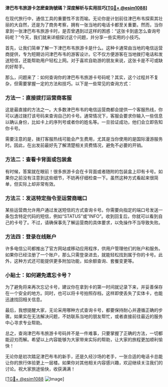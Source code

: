 **津巴布韦旅游卡怎麽查詢號碼？深度解析与实用技巧[[TG💪+ @esim1088](https://t.me/s/esim1088)]**

在现代旅行中，通信工具的重要性不言而喻。无论你是计划前往津巴布韦探索其壮丽的大自然，还是为了商务考察，拥有一张当地的电话卡都至关重要。然而，当你拿到一张津巴布韦旅游卡时，是否曾遇到过这样的困惑：“这张卡到底怎么查询号码呢？”今天，我们就来详细探讨这个问题，并分享一些实用的小技巧。

首先，让我们简单了解一下津巴布韦旅游卡是什么。这种卡通常由当地的电信运营商提供，专为短期访问津巴布韦的游客设计。它不仅方便游客在当地拨打电话和发送短信，还能帮助用户轻松上网。对于喜欢自助游的朋友来说，这张卡是不可或缺的好帮手。

那么，问题来了：如何查询你的津巴布韦旅游卡号码呢？其实，这个过程并不复杂，但需要掌握一定的方法和技巧。以下是一些常见的查询方式：

### 方法一：直接拨打运营商客服

这是最直接的方法之一。大多数津巴布韦的电信运营商都会提供一个客服热线，你可以通过拨打该号码来查询自己的卡号。通常情况下，客服会要求你输入一些信息以确认身份，比如卡上的序列号或者你的姓名等。一旦验证成功，他们会立即告知你卡号。

需要注意的是，拨打客服热线可能会产生费用，尤其是当你使用的是国际漫游服务时。因此，在出发前最好先了解清楚相关资费情况，避免不必要的开销。

### 方法二：查看卡背面或包装盒

有时候，答案就在眼前！很多旅游卡会在卡背面或者随附的包装盒上印有卡号。如果你之前没有注意到这些细节，不妨再仔细检查一下。虽然这种方式看起来很简单，但实际上却非常有效。

### 方法三：发送特定指令至运营商端口

某些运营商允许用户通过发送短信的方式查询卡号。你需要向指定的端口号发送一条包含特定代码的短信，例如“STATUS”或“INFO”。收到回复后，你就可以看到自己的卡号了。不过，请确保事先了解运营商的具体要求，以免操作不当导致失败。

### 方法四：登录在线账户

许多电信公司都推出了官方网站或移动应用程序，供用户管理他们的账户和服务。如果你已经注册了一个账户，那么只需登录进去，就能轻松找到属于你的卡号。此外，这种方式还可能提供更多附加功能，如余额查询、套餐变更等。

### 小贴士：如何避免遗忘卡号？

为了避免将来再次忘记卡号，建议你在拿到卡的第一时间就记录下来，并妥善保存在一个安全的地方。同时，也可以将卡号拍照存档，这样即使丢失了实体卡，也能迅速找回相关信息。

最后，我想提醒大家，无论采用哪种方式查询卡号，都要保持耐心并遵循正确的步骤。如果实在无法解决问题，不妨联系当地的朋友帮忙，或者直接前往最近的服务中心寻求专业帮助。

总之，查询津巴布韦旅游卡号码并不是一件难事，只要掌握了正确的方法，一切都能迎刃而解。希望以上内容能够为大家带来实际的帮助，让大家的旅程更加顺利愉快！

无论你是初次踏足津巴布韦的新手，还是久经沙场的老手，一张合适的电话卡总能让你的旅行体验更上一层楼。如果你对其他相关内容感兴趣，欢迎继续关注我们的讨论。祝大家旅途愉快，收获满满！

[[TG💪+ @esim1088](https://t.me/s/esim1088) ![Image](https://i.postimg.cc/4NQfJmqS/Snipaste-2025-05-13-00-14-12.png)]